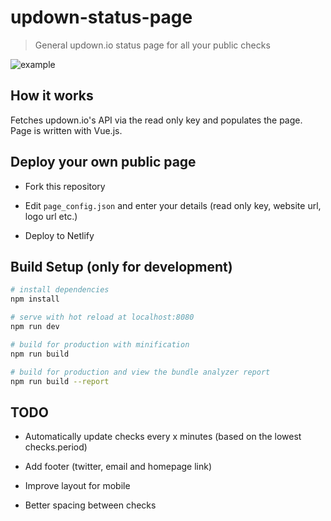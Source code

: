 # updown-status-page

> General updown.io status page for all your public checks

![example](https://i.imgur.com/aWa0qxJ.png)


## How it works

Fetches updown.io's API via the read only key and populates the page.
Page is written with Vue.js.

## Deploy your own public page

 * Fork this repository

 * Edit `page_config.json` and enter your details (read only key, website url, logo url etc.)

 * Deploy to Netlify


## Build Setup (only for development)

``` bash
# install dependencies
npm install

# serve with hot reload at localhost:8080
npm run dev

# build for production with minification
npm run build

# build for production and view the bundle analyzer report
npm run build --report
```

## TODO

 * Automatically update checks every x minutes (based on the lowest checks.period)

 * Add footer (twitter, email and homepage link)

 * Improve layout for mobile
 
 * Better spacing between checks
